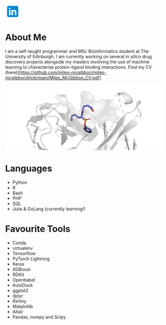 
[![](https://raw.githubusercontent.com/miles-mcgibbon/miles-mcgibbon/main/.github/images/linkedin.png)](https://www.linkedin.com/in/miles-mcgibbon/)

# About Me

I am a self-taught programmer and MSc Bioinformatics student at The University of Edinburgh. I am currently working on several *in silico* drug discovery projects alongside my masters involving the use of machine learning to characterise protein-ligand binding interactions. Find my CV (here)[https://github.com/miles-mcgibbon/miles-mcgibbon/blob/main/Miles_McGibbon_CV.pdf].

![](https://raw.githubusercontent.com/miles-mcgibbon/miles-mcgibbon/main/.github/images/pose_labels.gif)

# Languages

- Python
- R
- Bash
- PHP
- SQL
- Julia & GoLang (currently learning!)

# Favourite Tools

- Conda
- virtualenv
- Tensorflow
- PyTorch Lightning
- Keras
- XGBoost
- RDKit
- Openbabel
- AutoDock
- ggplot2
- dplyr
- Rshiny
- Matplotlib
- Altair
- Pandas, numpy and Scipy
